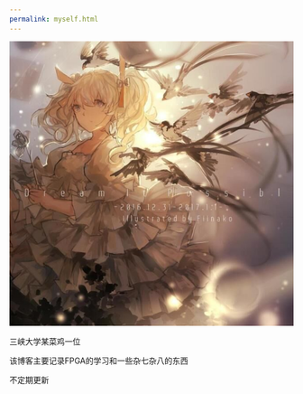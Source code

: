 ```yaml
---
permalink: myself.html
---
```


![](/images/header.jpg)

三峡大学某菜鸡一位  

该博客主要记录FPGA的学习和一些杂七杂八的东西

不定期更新